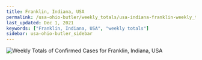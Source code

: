 ```yaml
---
title: Franklin, Indiana, USA
permalink: /usa-ohio-butler/weekly_totals/usa-indiana-franklin-weekly_totals.html
last_updated: Dec 1, 2021
keywords: ["Franklin, Indiana, USA", "weekly totals"]
sidebar: usa-ohio-butler_sidebar
---
```


![Weekly Totals of Confirmed Cases for Franklin, Indiana, USA](/covid_tracker/images/graphs/usa-indiana-franklin-weekly_totals_graph.png)
